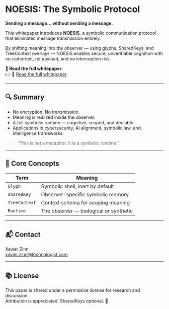 # NOESIS: The Symbolic Protocol

**Sending a message... without sending a message.**

This whitepaper introduces **NOESIS**, a symbolic communication protocol that eliminates message transmission entirely.

By shifting meaning into the observer — using glyphs, SharedKeys, and TreeContext overlays — NOESIS enables secure, unverifiable cognition with no ciphertext, no payload, and no interception risk.

**📄 Read the full whitepaper:**  
👉 📄 [Read the full whitepaper](https://github.com/xavierzinn/NOESIS/raw/main/NOESIS-Whitepaper.pdf)

---

## 🔍 Summary

- No encryption. No transmission.
- Meaning is realized inside the observer.
- A full symbolic runtime — cognitive, scoped, and deniable.
- Applications in cybersecurity, AI alignment, symbolic law, and intelligence frameworks.

> “This is not a metaphor. It is a symbolic runtime.”

---

## 🧠 Core Concepts

| Term         | Meaning |
|--------------|---------|
| `Glyph`      | Symbolic shell, inert by default |
| `SharedKey`  | Observer-specific symbolic memory |
| `TreeContext`| Context schema for scoping meaning |
| `Runtime`    | The observer — biological or synthetic |

---

## 📬 Contact

Xavier Zinn  
[xavier.zinn@technologist.com](mailto:xavier.zinn@technologist.com)

---

## 📚 License

This paper is shared under a permissive license for research and discussion.  
Attribution is appreciated. SharedKeys optional. 🔑
